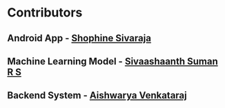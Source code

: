 # Contributors
  
## Android App - [Shophine Sivaraja](https://github.com/shophine)
## Machine Learning Model - [Sivaashaanth Suman R S](https://github.com/SivaaShaanth)
## Backend System - [Aishwarya Venkataraj](https://github.com/eyeshu15)


